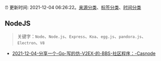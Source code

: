 :alarm_clock: 更新时间: 2021-12-04 06:26:22。[来源分类](../README.md)、[标签分类](../TAGS.md)、[时间分类](../TIMELINE.md)

## NodeJS


> 关键字：`Node`、`Node.js`、`Express`、`Koa`、`egg.js`、`pandora.js`、`Electron`、`V8`



- [2021-12-04-分享一个-Go-写的仿-V2EX-的-BBS-社区程序：-Casnode](https://www.v2ex.com/t/820004) 